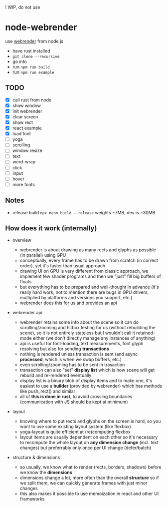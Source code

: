 ! WIP, do not use

# node-webrender
use [webrender](https://github.com/servo/webrender) from node.js

- have rust installed
- `git clone --recursive`
- go into
- run `npm run build`
- run `npm run example`


## TODO

- [x] call rust from node
- [x] show window
- [x] init webrender
- [x] clear screen
- [x] show rect
- [x] react example
- [x] load font
- [ ] yoga
- [ ] scrolling
- [ ] window resize
- [ ] text
- [ ] word-wrap
- [ ] click
- [ ] input
- [ ] hover
- [ ] more fonts

## Notes
- release build `npx neon build --release` weights ~7MB, dev is ~30MB

## How does it work (internally)
- overview
  - webrender is about drawing as many rects and glyphs as possible (in parallel) using GPU
  - conceptually, every frame has to be drawn from scratch (in correct order), yet it's faster than usual approach
  - drawing UI on GPU is very different from classic approach, we implement few shader programs and then we "just" fill big buffers of floats
  - but everything has to be prepared and well-thought in advance (it's really hard work, not to mention there are bugs in GPU drivers, multiplied by platforms and versions you support, etc.)
  - webrender does this for us and provides an api

- webrender api
  - webrender retains some info about the scene so it can do scrolling/zooming and hitbox testing for us (without rebuilding the scene), so it is not entirely stateless but I wouldn't call it retained-mode either (we don't directly manage any instances of anything)
  - api is useful for font-loading, text measurements, font glyph resolving but also for sending **transactions**
  - nothing is rendered unless transaction is sent (and async **processed**, which is when we swap buffers, etc.)
  - even scrolling/zooming has to be sent in trasaction
  - transaction can also "set" **display list** which is how scene will get rebuild and re-rendered eventually
  - display list is a binary blob of display items and to make one, it's easiest to use a **builder** (provided by webrender) which has methods like push_rect() and similar
  - all of **this is done in rust**, to avoid crossing boundaries (communication with JS should be kept at minimum)

- layout
  - knowing where to put rects and glyphs on the screen is hard, so you want to use some existing layout system (like flexbox)
  - yoga-layout is quite efficient at (re)computing flexbox
  - layout items are usually dependent on each other so it's necessary to recompute the whole layout on **any dimension change** (incl. text changes) but preferrably only once per UI change (defer/batch)

- structure & dimensions
  - so usually, we know what to render (rects, borders, shadows) before we know the **dimensions**
  - dimensions change a lot, more often than the overall **structure** so if we split them, we can quickly generate frames with just minor changes
  - this also makes it possible to use memoization in react and other UI frameworks
